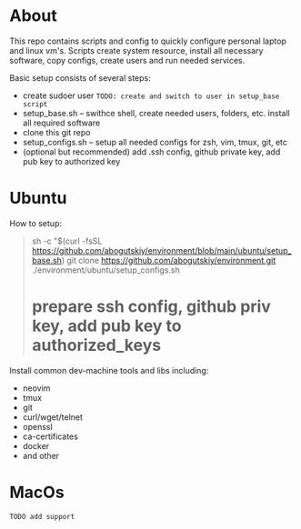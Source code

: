 # About

This repo contains scripts and config to quickly configure personal laptop and
linux vm's. Scripts create system resource, install all necessary software, copy 
configs, create users and run needed services. 

Basic setup consists of several steps:
 * create sudoer user `TODO: create and switch to user in setup_base script`
 * setup_base.sh – swithce shell, create needed users, folders, etc. install all
                   required software
 * clone this git repo
 * setup_configs.sh – setup all needed configs for zsh, vim, tmux, git, etc
 * (optional but recommended) add .ssh config, github private key, add pub
   key to authorized key


# Ubuntu

How to setup:
> sh -c "$(curl -fsSL https://github.com/abogutskiy/environment/blob/main/ubuntu/setup_base.sh)
> git clone https://github.com/abogutskiy/environment.git
> ./environment/ubuntu/setup_configs.sh
> # prepare ssh config, github priv key, add pub key to authorized_keys

Install common dev-machine tools and libs including:
* neovim
* tmux
* git
* curl/wget/telnet
* openssl
* ca-certificates
* docker
* and other

# MacOs

`TODO add support`
